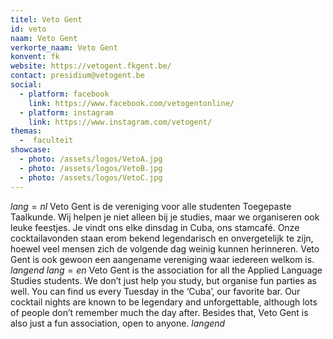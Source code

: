 ```yaml
---
titel: Veto Gent
id: veto
naam: Veto Gent
verkorte_naam: Veto Gent
konvent: fk
website: https://vetogent.fkgent.be/
contact: presidium@vetogent.be
social:
  - platform: facebook
    link: https://www.facebook.com/vetogentonline/
  - platform: instagram
    link: https://www.instagram.com/vetogent/
themas:
  -  faculteit
showcase:
  - photo: /assets/logos/VetoA.jpg
  - photo: /assets/logos/VetoB.jpg
  - photo: /assets/logos/VetoC.jpg
---
```

$lang=nl$ 
Veto Gent is de vereniging voor alle studenten Toegepaste Taalkunde. Wij helpen je niet alleen bij je studies, maar we organiseren ook leuke feestjes. Je vindt ons elke dinsdag in Cuba, ons stamcafé. Onze cocktailavonden staan erom bekend legendarisch en onvergetelijk te zijn, hoewel veel mensen zich de volgende dag weinig kunnen herinneren. Veto Gent is ook gewoon een aangename vereniging waar iedereen welkom is. 
$langend$ 
$lang=en$ Veto Gent is the association for all the Applied Language Studies students. We don’t just help you study, but organise fun parties as well. You can find us every Tuesday in the ‘Cuba’, our favorite bar. Our cocktail nights are known to be legendary and unforgettable, although lots of people don’t remember much the day after. Besides that, Veto Gent is also just a fun association, open to anyone. 
$langend$
